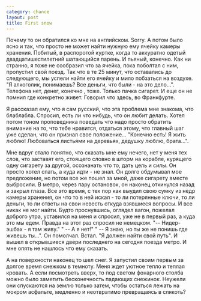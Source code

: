 ```yaml
--- 
category: chance
layout: post
title: First snow
---
```

Почему то он обратился ко мне на английском. Sorry. А потом было ясно и так, что просто не может найти нужную ему ячейку камеры хранения. Побитый, в распоротой куртке, когда то аккуратно одетый двадцатишестилетний шатающийся парень. И пьяный, конечно. Как ни странно, я тоже не сообразил что за ячейка, пока поболтал с ним, пропустил свой поезд. Так что в те 25 минут, что оставались до следующего, мы успели найти его ячейку и мило побзаться на воздухе. "Я алкоголик, понимаешь? Все деньги, что были - на это дело...". Телефона нет, денег, конечно , тоже. Только пачка сигарет. И еще он не помнил где конкретно живет. Говорил что здесь, во Франкфурте.

Я рассказал ему, что я сам русский, что эта проблема мне знакома, что блаблабла. Спросил, есть ли что нибудь, что он любит делать. Хотел потом тоном проповедника поведать что надо просто обратить внимание на то, что тебе нравится, отдаться этому, что главный шаг уже сделан, что он признал свое положение...  "Конечно есть! Я жить люблю! Любоваться листьями на деревьях, дедушку люблю, брата...".

Мне вдруг стало понятно, что сказать мне ему нечего, нет у меня тех слов, что заставят его, стоящего словно в шторм на корабле, курящего одну сигарету за другой, осознанать что то, дать цель и силы. Он просто хотел спать, а куда идти - не знал. Он долго обдумывал мое предложение, но потом все же пошел за мной, даже сигарету вместе выбросили. В метро, через пару остановок, он наконец откинулся назад и закрыл глаза. Все это время, с тех пор как  выудил свою сумку из недр камеры хранения, он что то в ней искал - то ли потерянные ключи, то ли деньги, то ли ответы на свои невесть откуда взявшиеся вопросы. И все никак не мог найти. Будто проснувшись, оглядел вагон, пожелал доброго утра, уставился на меня и спросил, уже не в первый раз, а куда это мы едем. Правда на этот раз спросил не немецком. "-- Нидер-эшбах - я там живу." " -- А я нет!" " -- Я знаю, но ты же не понишь где живешь ты...". Он помолчал. Встал. "Я должен найти свой путь". И вышел в открывшиеся двери последнего на сегодня поезда метро. И мне опять не нашлось что ему сказать.

А на поверхности наконец то шел снег. Я запустил своим первым за долгое время снежком в темноту. Меня ждет уютное тепло и теплая кровать. А если посмотреть вверх, то под светом фонарного столба можно было заметить бесконечность падающих снежинок. Неужели они спускаются на землю только затем, чтобы остаться лежать на мокром асфальте, медленно и неотвратимо превращаясь в слякоть?
